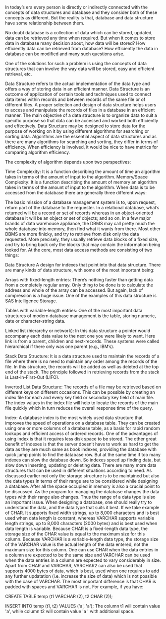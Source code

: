 In today’s era every person is directly or indirectly connected with the concepts of data structures and database and they consider both of these concepts as different. But the reality is that, database and data structure have some relationship between them.

No doubt database is a collection of data which can be stored, updated, data can be retrieved any time when required. But when it comes to store data in database many decision about, how data will be stored? How efficiently data can be retrieved from database? How efficiently the data in database can be modified and many such questions arise.

One of the solutions for such a problem is using the concepts of data structures that can involve the way data will be stored, easy and efficient retrieval, etc.

Data Structure refers to the actual implementation of the data type and offers a way of storing data in an efficient manner. Data Structure is an outcome of application of certain tools and techniques used to connect data items within records and between records of the same file or of different files. A proper selection and design of data structure helps users to access and manipulate the records of files in a database in an efficient manner. The main objective of a data structure is to organize data to suit a specific purpose so that data can be accessed and worked both efficiently and effectively. Data Structure may be designed to store data for the purpose of working on it by using different algorithms for searching or sorting data. Algorithms are the essential aspect of data structures and as there are many algorithms for searching and sorting, they differ in terms of efficiency. When efficiency is involved, it would be nice to have metrics for comparing algorithm efficiency.

The complexity of algorithm depends upon two perspectives:

Time Complexity: It is a function describing the amount of time an algorithm takes in terms of the amount of input to the algorithm.
Memory/Space Complexity: It is a function describing the amount of memory an algorithm takes in terms of the amount of input to the algorithm.
When data is to be accessed from the database there are generally three different ways:

The basic mission of a database management system is to, upon request, return part of the database to the requester. In a relational database, what’s returned will be a record or set of records whereas in an object-oriented database it will be an object or set of objects; and so on.
In a few major brands of data warehouse appliance, the DBMS may call pretty much the whole database into memory, then find what it wants from there. Most other DBMS are more finicky, and try to retrieve from disk only the data requested.
More precisely, they usually retrieve data blocks of a fixed size, and try to bring back only the blocks that may contain the information being looked for.
At the core, most data access methods are consisting of two things:

Data Structure
A design for indexes that point into that data structure.
There are many kinds of data structure, with some of the most important being:

Arrays with fixed-length entries:
There’s nothing faster than getting data from a completely regular array. Only thing to be done is to calculate the address and whole of the array can be accessed. But again, lack of compression is a huge issue. One of the examples of this data structure is SAS Intelligence Storage.

Tables with variable-length entries:
One of the most important data structures of modern database management is the table, storing numeric, date or character-string data.

Linked list (hierarchy or network):
In this data structure a pointer would accompany each data value to the next one you were likely to want. Here link is from a parent, children and next-records. These systems were called hierarchical if there only was one parent (e.g., IBM’s).

Stack Data Structure:
It is a data structure used to maintain the records of a file where there is no need to maintain any order among the records of the file. In this structure, the records will be added as well as deleted at the top end of the stack. The principle followed in retrieving records from the stack is Last-In-First-Out (LIFO).

Inverted List Data Structure:
The records of a file may be retrieved based on different keys on different occasions. This can be possible by creating an index file for each and every key field or secondary key field of main file. The index values in the index file will help to locate the records of the main file quickly which in turn reduces the overall response time of the query.

Index:
A database index is the most widely used data structure that improves the speed of operations on a database table. They can be created using one or more columns of a database table, as a basis for rapid random lookups and efficient access of ordered records. One of the advantages of using index is that it requires less disk space to be stored. The other great benefit of indexes is that the server doesn’t have to work as hard to get the data as they are much same as book indexes, providing the database with quick jump points to find the database row. But at the same time if too many indexes can slow the database down. So indexes speed up finding data, but slow down inserting, updating or deleting data.
There are many more data structures that can be used in different situations according to need. As discussed earlier not only the storage structure is to be maintained but also the data types in terms of their range are to be considered while designing a database. After all the space occupied in memory is also a crucial point to be discussed. As the program for managing the database changes the data types with their range also changes. Thus the range of a data type is also an important issue. When designing a database, one should really try to understand the data, and the data type that suits it best.
If we take example of CHAR. It supports fixed width strings, up to 8,000 characters and is best used when data length is constant, whereas VARCHAR supports variable length strings, up to 8,000 characters (2000 bytes) and is best used when data length is variable.
Because CHAR is a fixed-length data type, the storage size of the CHAR value is equal to the maximum size for this column. Because VARCHAR is a variable-length data type, the storage size of the VARCHAR value is the actual length of the data entered, not the maximum size for this column.
One can use CHAR when the data entries in a column are expected to be the same size and VARCHAR can be used when the data entries in a column are expected to vary considerably in size.
Apart from CHAR and VARCHAR, VARCHAR2 can also be used that supports 4000 bytes of data, which is best, used when one requires to add any further updatation (i.e. increase the size of data) which is not possible with the case of VARCHAR.
The most important difference is that CHAR is padded with spaces and VARCHAR is not. For example, if you have:

CREATE TABLE temp (t1 VARCHAR (2), t2 CHAR (2));

INSERT INTO temp (t1, t2) VALUES ('a', 'a');
The column t1 will contain value 'a', while column t2 will contain value 'a ' with additional space.

